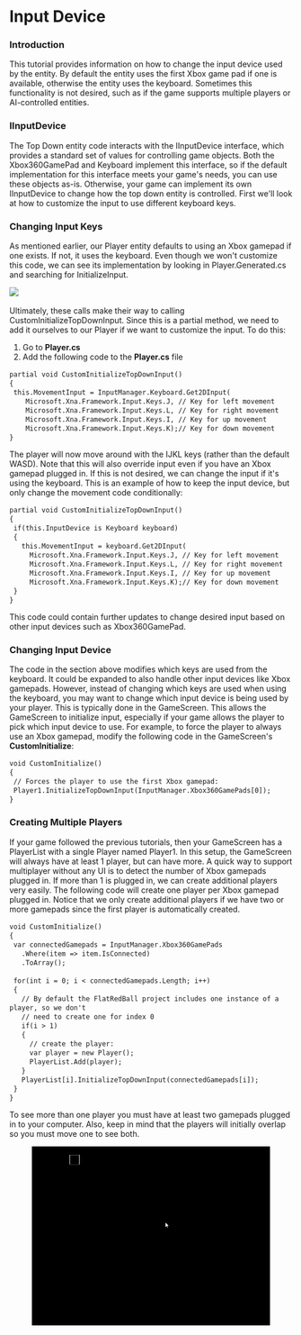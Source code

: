 # Input Device

### Introduction

This tutorial provides information on how to change the input device used by the entity. By default the entity uses the first Xbox game pad if one is available, otherwise the entity uses the keyboard. Sometimes this functionality is not desired, such as if the game supports multiple players or AI-controlled entities.

### IInputDevice

The Top Down entity code interacts with the IInputDevice interface, which provides a standard set of values for controlling game objects. Both the Xbox360GamePad and Keyboard implement this interface, so if the default implementation for this interface meets your game's needs, you can use these objects as-is. Otherwise, your game can implement its own IInputDevice to change how the top down entity is controlled. First we'll look at how to customize the input to use different keyboard keys.

### Changing Input Keys

As mentioned earlier, our Player entity defaults to using an Xbox gamepad if one exists. If not, it uses the keyboard. Even though we won't customize this code, we can see its implementation by looking in Player.Generated.cs and searching for InitializeInput.

![](../../../.gitbook/assets/2021-03-img\_6043fa97cd7aa.png)

Ultimately, these calls make their way to calling CustomInitializeTopDownInput. Since this is a partial method, we need to add it ourselves to our Player if we want to customize the input. To do this:

1. Go to **Player.cs**
2. Add the following code to the **Player.cs** file

```
partial void CustomInitializeTopDownInput()
{
 this.MovementInput = InputManager.Keyboard.Get2DInput(
    Microsoft.Xna.Framework.Input.Keys.J, // Key for left movement
    Microsoft.Xna.Framework.Input.Keys.L, // Key for right movement
    Microsoft.Xna.Framework.Input.Keys.I, // Key for up movement
    Microsoft.Xna.Framework.Input.Keys.K);// Key for down movement
}
```

The player will now move around with the IJKL keys (rather than the default WASD). Note that this will also override input even if you have an Xbox gamepad plugged in. If this is not desired, we can change the input if it's using the keyboard. This is an example of how to keep the input device, but only change the movement code conditionally:

```
partial void CustomInitializeTopDownInput()
{
 if(this.InputDevice is Keyboard keyboard)
 {
   this.MovementInput = keyboard.Get2DInput(
     Microsoft.Xna.Framework.Input.Keys.J, // Key for left movement
     Microsoft.Xna.Framework.Input.Keys.L, // Key for right movement
     Microsoft.Xna.Framework.Input.Keys.I, // Key for up movement
     Microsoft.Xna.Framework.Input.Keys.K);// Key for down movement
 }
}
```

This code could contain further updates to change desired input based on other input devices such as Xbox360GamePad.

### Changing Input Device

The code in the section above modifies which keys are used from the keyboard. It could be expanded to also handle other input devices like Xbox gamepads. However, instead of changing which keys are used when using the keyboard, you may want to change which input device is being used by your player. This is typically done in the GameScreen. This allows the GameScreen to initialize input, especially if your game allows the player to pick which input device to use. For example, to force the player to always use an Xbox gamepad, modify the following code in the GameScreen's **CustomInitialize**:

```
void CustomInitialize()
{
 // Forces the player to use the first Xbox gamepad:
 Player1.InitializeTopDownInput(InputManager.Xbox360GamePads[0]);
}
```

### Creating Multiple Players

If your game followed the previous tutorials, then your GameScreen has a PlayerList with a single Player named Player1. In this setup, the GameScreen will always have at least 1 player, but can have more. A quick way to support multiplayer without any UI is to detect the number of Xbox gamepads plugged in. If more than 1 is plugged in, we can create additional players very easily. The following code will create one player per Xbox gamepad plugged in. Notice that we only create additional players if we have two or more gamepads since the first player is automatically created.

```
void CustomInitialize()
{
 var connectedGamepads = InputManager.Xbox360GamePads
   .Where(item => item.IsConnected)
   .ToArray();

 for(int i = 0; i < connectedGamepads.Length; i++)
 {
   // By default the FlatRedBall project includes one instance of a player, so we don't
   // need to create one for index 0
   if(i > 1)
   {
     // create the player:
     var player = new Player();
     PlayerList.Add(player);
   }
   PlayerList[i].InitializeTopDownInput(connectedGamepads[i]);
 }
}
```

To see more than one player you must have at least two gamepads plugged in to your computer. Also, keep in mind that the players will initially overlap so you must move one to see both.

<figure><img src="../../../.gitbook/assets/2020-09-2021_March_06_163127.gif" alt=""><figcaption></figcaption></figure>
